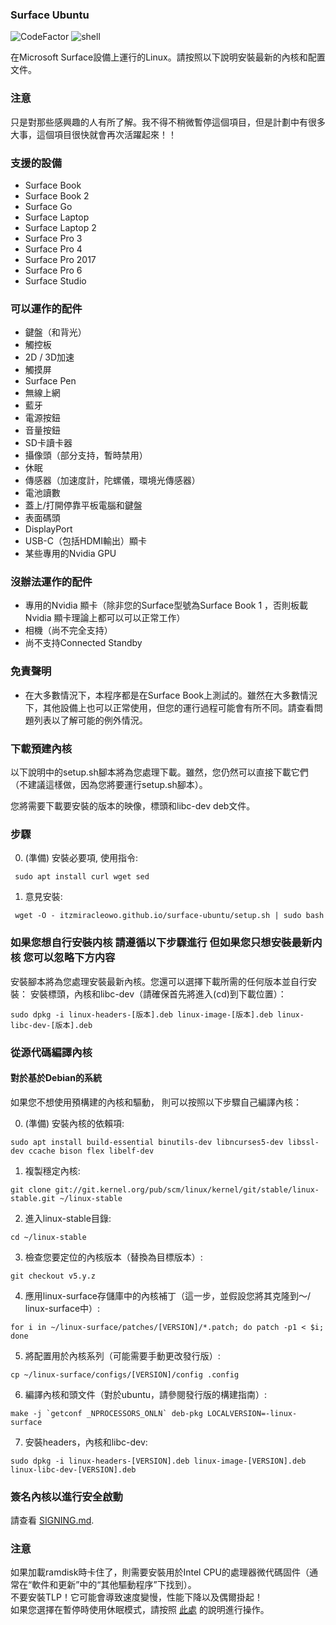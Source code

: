 ### Surface Ubuntu  
![CodeFactor](https://img.shields.io/codefactor/grade/github/ItzMiracleOwO/surface-ubuntu/main?color=%23F44A6A&logo=codefactor&style=for-the-badge) ![shell](https://img.shields.io/badge/shell-orange?style=for-the-badge&logo=sh)

在Microsoft Surface設備上運行的Linux。請按照以下說明安裝最新的內核和配置文件。

### 注意

只是對那些感興趣的人有所了解。我不得不稍微暫停這個項目，但是計劃中有很多大事，這個項目很快就會再次活躍起來！！

### 支援的設備

* Surface Book
* Surface Book 2
* Surface Go
* Surface Laptop
* Surface Laptop 2
* Surface Pro 3
* Surface Pro 4
* Surface Pro 2017
* Surface Pro 6
* Surface Studio

### 可以運作的配件

* 鍵盤（和背光）
* 觸控板
* 2D / 3D加速
* 觸摸屏
* Surface Pen
* 無線上網
* 藍牙
* 電源按鈕
* 音量按鈕
* SD卡讀卡器
* 攝像頭（部分支持，暫時禁用）
* 休眠
* 傳感器（加速度計，陀螺儀，環境光傳感器）
* 電池讀數
* 蓋上/打開停靠平板電腦和鍵盤
* 表面碼頭
* DisplayPort
* USB-C（包括HDMI輸出）顯卡
* 某些專用的Nvidia GPU

### 沒辦法運作的配件

* 專用的Nvidia 顯卡（除非您的Surface型號為Surface Book 1 ，否則板載Nvidia 顯卡理論上都可以可以正常工作）
* 相機（尚不完全支持）
* 尚不支持Connected Standby

### 免責聲明
* 在大多數情況下，本程序都是在Surface Book上測試的。雖然在大多數情況下，其他設備上也可以正常使用，但您的運行過程可能會有所不同。請查看問題列表以了解可能的例外情況。

### 下載預建內核

以下說明中的setup.sh腳本將為您處理下載。雖然，您仍然可以直接下載它們（不建議這樣做，因為您將要運行setup.sh腳本）。

您將需要下載要安裝的版本的映像，標頭和libc-dev deb文件。

### 步驟

0. (準備) 安裝必要項, 使用指令:
  ```
   sudo apt install curl wget sed
  ```
  
1. 意見安裝:
  ```
   wget -O - itzmiracleowo.github.io/surface-ubuntu/setup.sh | sudo bash
  ```

### 如果您想自行安裝内核 請遵循以下步驟進行 但如果您只想安裝最新内核 您可以忽略下方内容

安裝腳本將為您處理安裝最新內核。您還可以選擇下載所需的任何版本並自行安裝：
安裝標頭，內核和libc-dev（請確保首先將進入(cd)到下載位置）：
  ```
  sudo dpkg -i linux-headers-[版本].deb linux-image-[版本].deb linux-libc-dev-[版本].deb
  ```
  
### 從源代碼編譯內核

#### 對於基於Debian的系統

如果您不想使用預構建的內核和驅動， 則可以按照以下步驟自己編譯內核：

0. (準備) 安裝內核的依賴項:
  ```
  sudo apt install build-essential binutils-dev libncurses5-dev libssl-dev ccache bison flex libelf-dev
  ```
1. 複製穩定內核:
  ```
  git clone git://git.kernel.org/pub/scm/linux/kernel/git/stable/linux-stable.git ~/linux-stable
  ```
  
2. 進入linux-stable目錄:
  ```
  cd ~/linux-stable
  ```
  
3. 檢查您要定位的內核版本（替換為目標版本）:
  ```
  git checkout v5.y.z
  ```
  
4. 應用linux-surface存儲庫中的內核補丁（這一步，並假設您將其克隆到〜/ linux-surface中）:
  ```
  for i in ~/linux-surface/patches/[VERSION]/*.patch; do patch -p1 < $i; done
  ```
  
5. 將配置用於內核系列（可能需要手動更改發行版）:
  ```
  cp ~/linux-surface/configs/[VERSION]/config .config
  ```
  
6. 編譯內核和頭文件（對於ubuntu，請參閱發行版的構建指南）:
  ```
  make -j `getconf _NPROCESSORS_ONLN` deb-pkg LOCALVERSION=-linux-surface
  ```
  
7. 安裝headers，內核和libc-dev:
  ```
  sudo dpkg -i linux-headers-[VERSION].deb linux-image-[VERSION].deb linux-libc-dev-[VERSION].deb
  ```

### 簽名內核以進行安全啟動

請查看 [SIGNING.md](SIGNING.md).

### 注意

如果加載ramdisk時卡住了，則需要安裝用於Intel CPU的處理器微代碼固件（通常在“軟件和更新”中的“其他驅動程序”下找到）。  
不要安裝TLP！它可能會導致速度變慢，性能下降以及偶爾掛起！  
如果您選擇在暫停時使用休眠模式，請按照 [此處](https://fitzcarraldoblog.wordpress.com/2018/07/14/configuring-lubuntu-18-04-to-enable-hibernation-using-a-swap-file) 的說明進行操作。
